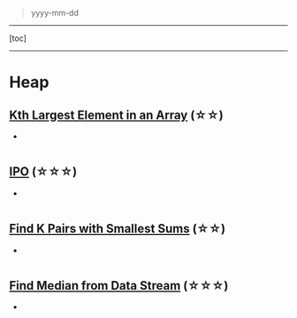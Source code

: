 > yyyy-mm-dd

---

[toc]

---

# Heap

## [Kth Largest Element in an Array](https://leetcode.com/problems/kth-largest-element-in-an-array)  (☆☆) ͏

- 

```python

```

## [IPO](https://leetcode.com/problems/ipo)  (☆☆☆) ͏

- 

```python

```

## [Find K Pairs with Smallest Sums](https://leetcode.com/problems/find-k-pairs-with-smallest-sums)  (☆☆) ͏

- 

```python

```

## [Find Median from Data Stream](https://leetcode.com/problems/find-median-from-data-stream)  (☆☆☆) ͏

- 

```python

```


